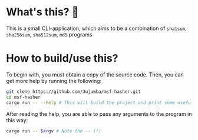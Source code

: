 # What's this? 🤔
This is a small CLI-application, which aims to be a combination of `sha1sum`, `sha256sum`, `sha512sum`, `md5` programs

# How to build/use this?
To begin with, you must obtain a copy of the source code. Then, you can get more help by running the following:
```sh
git clone https://github.com/Jujumba/msf-hasher.git
cd msf-hasher
cargo run -- --help # This will build the project and print some useful help!
```

After reading the help, you are able to pass any arguments to the program in this way:
```sh
cargo run -- $argv # Note the -- (!)
```
